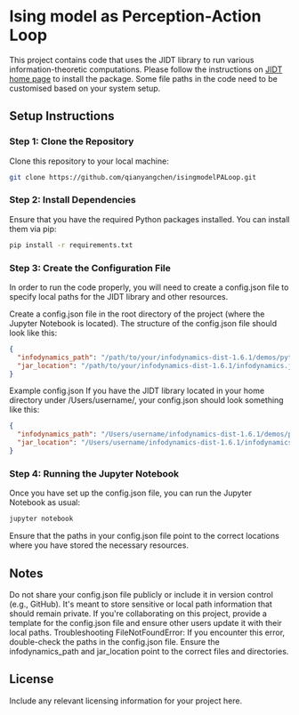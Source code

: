 # Ising model as Perception-Action Loop
This project contains code that uses the JIDT library to run various information-theoretic computations. Please follow the instructions on [JIDT home page](https://github.com/jlizier/jidt) to install the package. Some file paths in the code need to be customised based on your system setup.

## Setup Instructions
### Step 1: Clone the Repository
Clone this repository to your local machine:
```bash
git clone https://github.com/qianyangchen/isingmodelPALoop.git
```

### Step 2: Install Dependencies
Ensure that you have the required Python packages installed. You can install them via pip:
```bash
pip install -r requirements.txt
```

### Step 3: Create the Configuration File
In order to run the code properly, you will need to create a config.json file to specify local paths for the JIDT library and other resources.

Create a config.json file in the root directory of the project (where the Jupyter Notebook is located).
The structure of the config.json file should look like this:
```json
{
  "infodynamics_path": "/path/to/your/infodynamics-dist-1.6.1/demos/python",
  "jar_location": "/path/to/your/infodynamics-dist-1.6.1/infodynamics.jar"
}
```

Example config.json
If you have the JIDT library located in your home directory under /Users/username/, your config.json should look something like this:
```json
{
  "infodynamics_path": "/Users/username/infodynamics-dist-1.6.1/demos/python",
  "jar_location": "/Users/username/infodynamics-dist-1.6.1/infodynamics.jar"
}
```

### Step 4: Running the Jupyter Notebook
Once you have set up the config.json file, you can run the Jupyter Notebook as usual:
```bash
jupyter notebook
```
Ensure that the paths in your config.json file point to the correct locations where you have stored the necessary resources.

## Notes
Do not share your config.json file publicly or include it in version control (e.g., GitHub). It's meant to store sensitive or local path information that should remain private.
If you're collaborating on this project, provide a template for the config.json file and ensure other users update it with their local paths.
Troubleshooting
FileNotFoundError: If you encounter this error, double-check the paths in the config.json file. Ensure the infodynamics_path and jar_location point to the correct files and directories.

## License
Include any relevant licensing information for your project here.
